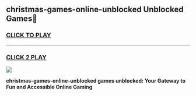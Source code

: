 
## christmas-games-online-unblocked Unblocked Games👋
<h3>
<a href="https://news.freeplayer.one?title=christmas-games-online-unblocked&ref=16F">CLICK TO PLAY</a></h3>
<hr>

<h3>
<a href="https://news.freeplayer.one?title=christmas-games-online-unblocked&ref=16F">CLICK 2 PLAY</a>
  
</h3>

<a href="https://news.freeplayer.one?title=christmas-games-online-unblocked&ref=16F/"><img src="https://clearcache.store/games.png"></a>


**christmas-games-online-unblocked games unblocked: Your Gateway to Fun and Accessible Online Gaming**
